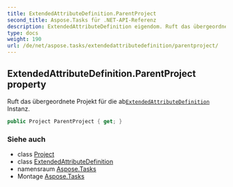 ```yaml
---
title: ExtendedAttributeDefinition.ParentProject
second_title: Aspose.Tasks für .NET-API-Referenz
description: ExtendedAttributeDefinition eigendom. Ruft das übergeordnete Projekt für die abExtendedAttributeDefinition Instanz.
type: docs
weight: 190
url: /de/net/aspose.tasks/extendedattributedefinition/parentproject/
---
```

## ExtendedAttributeDefinition.ParentProject property

Ruft das übergeordnete Projekt für die ab[`ExtendedAttributeDefinition`](../) Instanz.

```csharp
public Project ParentProject { get; }
```

### Siehe auch

* class [Project](../../project/)
* class [ExtendedAttributeDefinition](../)
* namensraum [Aspose.Tasks](../../extendedattributedefinition/)
* Montage [Aspose.Tasks](../../../)



